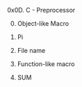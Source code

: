 0x0D. C - Preprocessor

0. Object-like Macro 

1. Pi 


2. File name 


3. Function-like macro 

4. SUM 
